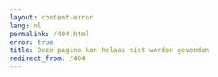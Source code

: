 ```yaml
---
layout: content-error
lang: nl
permalink: /404.html
error: true
title: Deze pagina kan helaas niet worden gevonden
redirect_from: /404
---
```


